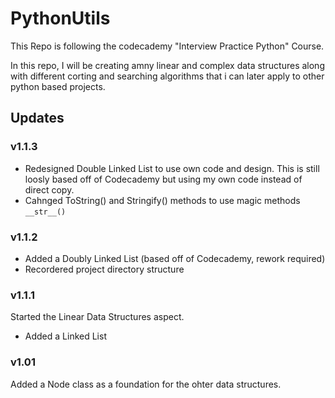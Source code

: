 # PythonUtils

This Repo is following the codecademy "Interview Practice Python" Course.

In this repo, I will be creating amny linear and complex data structures along with different corting and searching algorithms that i can later apply to other python based projects.

## Updates
### v1.1.3
- Redesigned Double Linked List to use own code and design. This is still loosly based off of Codecademy but using my own code instead of direct copy.
- Cahnged ToString() and Stringify() methods to use magic methods `__str__()`
### v1.1.2
- Added a Doubly Linked List (based off of Codecademy, rework required)
- Recordered project directory structure
### v1.1.1
Started the Linear Data Structures aspect.
- Added a Linked List
### v1.01
Added a Node class as a foundation for the ohter data structures.
